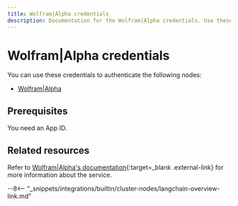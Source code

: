 ```yaml
---
title: Wolfram|Alpha credentials
description: Documentation for the Wolfram|Alpha credentials. Use these credentials to authenticate Wolfram|Alpha in n8n, a workflow automation platform.
---
```


# Wolfram|Alpha credentials

You can use these credentials to authenticate the following nodes:

* [Wolfram|Alpha](/integrations/builtin/cluster-nodes/sub-nodes/n8n-nodes-base.toolwolframalpha/)

## Prerequisites

You need an App ID.

## Related resources

Refer to [Wolfram|Alpha's documentation](https://products.wolframalpha.com/api){:target=_blank .external-link} for more information about the service.

--8<-- "_snippets/integrations/builtin/cluster-nodes/langchain-overview-link.md"
